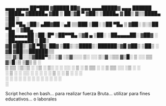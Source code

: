   ▄▄▄       ▄▄▄▄    ██▀███  ▓█████  ██▓    ▄▄▄     ▄▄▄█████▓ ▄▄▄        ██████  
▒████▄    ▓█████▄ ▓██ ▒ ██▒▓█   ▀ ▓██▒   ▒████▄   ▓  ██▒ ▓▒▒████▄    ▒██    ▒  
▒██  ▀█▄  ▒██▒ ▄██▓██ ░▄█ ▒▒███   ▒██░   ▒██  ▀█▄ ▒ ▓██░ ▒░▒██  ▀█▄  ░ ▓██▄     
░██▄▄▄▄██ ▒██░█▀  ▒██▀▀█▄  ▒▓█  ▄ ▒██░   ░██▄▄▄▄██░ ▓██▓ ░ ░██▄▄▄▄██   ▒   ██▒  
 ▓█   ▓██▒░▓█  ▀█▓░██▓ ▒██▒░▒████▒░██████▒▓█   ▓██▒ ▒██▒ ░  ▓█   ▓██▒▒██████▒▒  
 ▒▒   ▓▒█░░▒▓███▀▒░ ▒▓ ░▒▓░░░ ▒░ ░░ ▒░▓  ░▒▒   ▓▒█░ ▒ ░░    ▒▒   ▓▒█░▒ ▒▓▒ ▒ ░  
  ▒   ▒▒ ░▒░▒   ░   ░▒ ░ ▒░ ░ ░  ░░ ░ ▒  ░ ▒   ▒▒ ░   ░      ▒   ▒▒ ░░ ░▒  ░ ░  
  ░   ▒    ░    ░   ░░   ░    ░     ░ ░    ░   ▒    ░        ░   ▒   ░  ░  ░    
      ░  ░ ░         ░        ░  ░    ░  ░     ░  ░              ░  ░      ░    
                ░                                                                

Script hecho en bash... 
para realizar fuerza Bruta...
utilizar para fines educativos... 
o laborales
